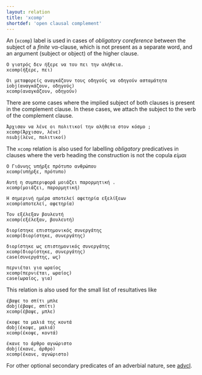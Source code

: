 ```yaml
---
layout: relation
title: 'xcomp'
shortdef: 'open clausal complement'
---
```


An (`xcomp`) label is used in cases of *obligatory coreference* between 
the subject of a *finite* να-clause, which is not present as a separate 
word, and an argument (subject or object) of the higher clause. 

~~~ sdparse
Ο γιατρός δεν ήξερε να του πει την αλήθεια. 
xcomp(ήξερε, πει)
~~~

~~~ sdparse
Οι μεταφορείς αναγκάζουν τους οδηγούς να οδηγούν ασταμάτητα 
iobj(αναγκάζουν, οδηγούς)
xcomp(αναγκάζουν, οδηγούν)
~~~

There are some cases where the implied subject of both clauses is present in the complement clause. In these cases, we attach the subject to the verb of the complement clause.

~~~ sdparse
Άρχισαν να λένε οι πολιτικοί την αλήθεια στον κόσμο ; 
xcomp(Άρχισαν, λένε)
nsubj(λένε, πολιτικοί)
~~~

The `xcomp` relation is also used for labelling *obligatory* predicatives in clauses where the verb heading the construction is not the copula *είμαι*

~~~ sdparse
Ο Γιάννης υπήρξε πρότυπο ανθρώπου 
xcomp(υπήρξε, πρότυπο)
~~~

~~~ sdparse
Αυτή η συμπεριφορά μοιάζει παρορμητική .
xcomp(μοιάζει, παρορμητική)
~~~

~~~ sdparse
Η σημερινή ημέρα αποτελεί αφετηρία εξελίξεων 
xcomp(αποτελεί, αφετηρία)
~~~

~~~ sdparse
Τον εξέλεξαν βουλευτή 
xcomp(εξέλεξαν, βουλευτή)
~~~

~~~ sdparse
διορίστηκε επιστημονικός συνεργάτης 
xcomp(διορίστηκε, συνεργάτης)
~~~

~~~ sdparse
διορίστηκε ως επιστημονικός συνεργάτης 
xcomp(διορίστηκε, συνεργάτης)
case(συνεργάτης, ως)
~~~

~~~ sdparse
περνιέται για ωραίος
xcomp(περνιέται, ωραίος)
case(ωραίος, για)
~~~

This relation is also used for the small list of resultatives like 

~~~ sdparse
έβαψε το σπίτι μπλε
dobj(έβαψε, σπίτι)
xcomp(έβαψε, μπλε)
~~~

~~~ sdparse
έκοψε τα μαλιά της κοντά
dobj(έκοψε, μαλιά)
xcomp(έκοψε, κοντά)
~~~

~~~ sdparse
έκανε το άρθρο αγνώριστο
dobj(έκανε, άρθρο)
xcomp(έκανε, αγνώριστο)
~~~

For other optional secondary predicates of an adverbial nature, see [advcl](el-dep/advcl).
<!-- Interlanguage links updated Út zář 29 20:23:45 CEST 2020 -->
